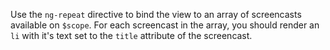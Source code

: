 Use the `ng-repeat` directive to bind the view to an array of screencasts available on `$scope`.
For each screencast in the array, you should render an `li` with it's text set to the `title` attribute of the screencast.

